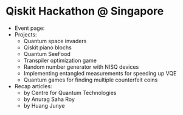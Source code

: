 # Qiskit Hackathon @ Singapore

- Event page:
- Projects:
   - Quantum space invaders
   - Qiskit piano blochs
   - Quantum SeeFood
   - Transpiler optimization game
   - Random number generator with NISQ devices
   - Implementing entangled measurements for speeding up VQE
   - Quantum games for finding multiple counterfeit coins
- Recap articles:
   - by Centre for Quantum Technologies
   - by Anurag Saha Roy
   - by Huang Junye

